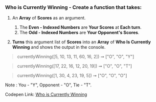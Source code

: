 ### Who is Currently Winning - Create a function that takes: 

1. An **Array** of **Scores** as an argument.
    1. The **Even - Indexed Numbers** are **Your Scores** at **Each turn**. 
    1. The **Odd - Indexed Numbers** are **Your Opponent's Scores**.

1. **Turns** this argument list of **Scores** into an **Array** of **Who Is Currently Winning** and shows the output in the console.

> currentlyWinning([5, 10, 13, 11, 60, 16, 2]) ➞ ["O", "O", "Y"]

> currentlyWinning([17, 22, 16, 12, 20, 19]) ➞ ["O", "O", "T"]

> currentlyWinning([1, 30, 4, 23, 19, 5]) ➞ ["O", "O", "O"]

Note : You - "Y", Opponent - "O", Tie - "T".

Codepen Link: [Who is Currently Winning](https://codepen.io/javascriptstudent/pen/YzXjaXv?editors=0012)